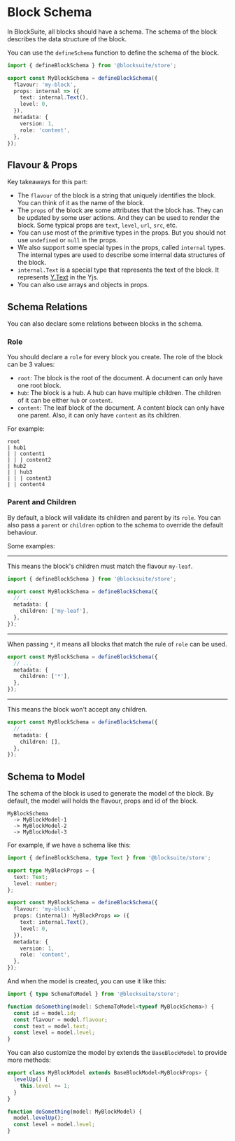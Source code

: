 # Block Schema

In BlockSuite, all blocks should have a schema. The schema of the block describes the data structure of the block.

You can use the `defineSchema` function to define the schema of the block.

```ts
import { defineBlockSchema } from '@blocksuite/store';

export const MyBlockSchema = defineBlockSchema({
  flavour: 'my-block',
  props: internal => ({
    text: internal.Text(),
    level: 0,
  }),
  metadata: {
    version: 1,
    role: 'content',
  },
});
```

## Flavour & Props

Key takeaways for this part:

- The `flavour` of the block is a string that uniquely identifies the block. You can think of it as the name of the block.
- The `props` of the block are some attributes that the block has. They can be updated by some user actions. And they can be used to render the block. Some typical props are `text`, `level`, `url`, `src`, etc.
- You can use most of the primitive types in the props. But you should not use `undefined` or `null` in the props.
- We also support some special types in the props, called `internal` types. The internal types are used to describe some internal data structures of the block.
- `internal.Text` is a special type that represents the text of the block. It represents [Y.Text](https://docs.yjs.dev/api/shared-types/y.text) in the Yjs.
- You can also use arrays and objects in props.

## Schema Relations

You can also declare some relations between blocks in the schema.

### Role

You should declare a `role` for every block you create. The role of the block can be 3 values:

- `root`: The block is the root of the document. A document can only have one root block.
- `hub`: The block is a hub. A hub can have multiple children. The children of it can be either `hub` or `content`.
- `content`: The leaf block of the document. A content block can only have one parent. Also, it can only have `content` as its children.

For example:

```
root
| hub1
| | content1
| | | content2
| hub2
| | hub3
| | | content3
| | content4
```

### Parent and Children

By default, a block will validate its children and parent by its `role`. You can also pass a `parent` or `children` option to the schema to override the default behaviour.

Some examples:

---

This means the block's children must match the flavour `my-leaf`.

```ts
import { defineBlockSchema } from '@blocksuite/store';

export const MyBlockSchema = defineBlockSchema({
  // ...
  metadata: {
    children: ['my-leaf'],
  },
});
```

---

When passing `*`, it means all blocks that match the rule of `role` can be used.

```ts
export const MyBlockSchema = defineBlockSchema({
  // ...
  metadata: {
    children: ['*'],
  },
});
```

---

This means the block won't accept any children.

```ts
export const MyBlockSchema = defineBlockSchema({
  // ...
  metadata: {
    children: [],
  },
});
```

## Schema to Model

The schema of the block is used to generate the model of the block. By default, the model will holds the flavour, props and id of the block.

```
MyBlockSchema
  -> MyBlockModel-1
  -> MyBlockModel-2
  -> MyBlockModel-3
```

For example, if we have a schema like this:

```ts
import { defineBlockSchema, type Text } from '@blocksuite/store';

export type MyBlockProps = {
  text: Text;
  level: number;
};

export const MyBlockSchema = defineBlockSchema({
  flavour: 'my-block',
  props: (internal): MyBlockProps => ({
    text: internal.Text(),
    level: 0,
  }),
  metadata: {
    version: 1,
    role: 'content',
  },
});
```

And when the model is created, you can use it like this:

```ts
import { type SchemaToModel } from '@blocksuite/store';

function doSomething(model: SchemaToModel<typeof MyBlockSchema>) {
  const id = model.id;
  const flavour = model.flavour;
  const text = model.text;
  const level = model.level;
}
```

You can also customize the model by extends the `BaseBlockModel` to provide more methods:

```ts
export class MyBlockModel extends BaseBlockModel<MyBlockProps> {
  levelUp() {
    this.level += 1;
  }
}

function doSomething(model: MyBlockModel) {
  model.levelUp();
  const level = model.level;
}
```

